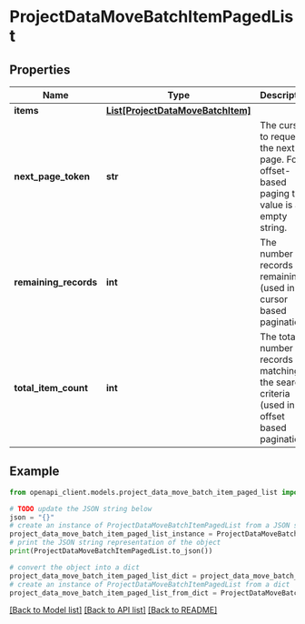 # ProjectDataMoveBatchItemPagedList


## Properties

Name | Type | Description | Notes
------------ | ------------- | ------------- | -------------
**items** | [**List[ProjectDataMoveBatchItem]**](ProjectDataMoveBatchItem.md) |  | 
**next_page_token** | **str** | The cursor to request the next page. For offset-based paging the value is an empty string. | [optional] 
**remaining_records** | **int** | The number of records remaining (used in cursor based pagination) | [optional] 
**total_item_count** | **int** | The total number of records matching the search criteria (used in offset based pagination) | [optional] 

## Example

```python
from openapi_client.models.project_data_move_batch_item_paged_list import ProjectDataMoveBatchItemPagedList

# TODO update the JSON string below
json = "{}"
# create an instance of ProjectDataMoveBatchItemPagedList from a JSON string
project_data_move_batch_item_paged_list_instance = ProjectDataMoveBatchItemPagedList.from_json(json)
# print the JSON string representation of the object
print(ProjectDataMoveBatchItemPagedList.to_json())

# convert the object into a dict
project_data_move_batch_item_paged_list_dict = project_data_move_batch_item_paged_list_instance.to_dict()
# create an instance of ProjectDataMoveBatchItemPagedList from a dict
project_data_move_batch_item_paged_list_from_dict = ProjectDataMoveBatchItemPagedList.from_dict(project_data_move_batch_item_paged_list_dict)
```
[[Back to Model list]](../README.md#documentation-for-models) [[Back to API list]](../README.md#documentation-for-api-endpoints) [[Back to README]](../README.md)



